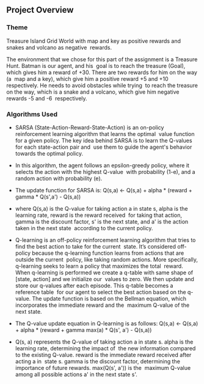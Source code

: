 ## Project Overview

### Theme
Treasure Island Grid World with map and key as positive rewards and snakes and volcano as negative 
rewards. 

The environment that we chose for this part of the assignment is a Treasure Hunt. Batman is our agent, and his 
goal is to reach the treasure (Goal), which gives him a reward of +30. There are two rewards for him on the way (a 
map and a key), which give him a positive reward +5 and +10 respectively. He needs to avoid obstacles while trying 
to reach the treasure on the way, which is a snake and a volcano, which give him negative rewards -5 and -6 
respectively.

### Algorithms Used

- SARSA (State-Action-Reward-State-Action) is an on-policy reinforcement learning algorithm that learns the optimal 
value function for a given policy. The key idea behind SARSA is to learn the Q-values for each state-action pair and 
use them to guide the agent's behavior towards the optimal policy.

- In this algorithm, the agent follows an epsilon-greedy policy, where it selects the action with the highest Q-value 
with probability (1-e), and a random action with probability (e). 

- The update function for SARSA is: Q(s,a) <- Q(s,a) + alpha * (reward + gamma * Q(s',a') - Q(s,a))

- where Q(s,a) is the Q-value for taking action a in state s, alpha is the learning rate, reward is the reward received 
for taking that action, gamma is the discount factor, s' is the next state, and a' is the action taken in the next state 
according to the current policy.

- Q-learning is an off-policy reinforcement learning algorithm that tries to find the best action to take for the current 
state. It’s considered off-policy because the q-learning function learns from actions that are outside the current 
policy, like taking random actions. More specifically, q-learning seeks to learn a policy that maximizes the total 
reward. When q-learning is performed we create a q-table with same shape of [state, action] and we initialize our 
values to zero. We then update and store our q-values after each episode. This q-table becomes a reference table 
for our agent to select the best action based on the q-value.
The update function is based on the Bellman equation, which incorporates the immediate reward and the 
maximum Q-value of the next state.

- The Q-value update equation in Q-learning is as follows: Q(s,a) <- Q(s,a) + alpha * (reward + gamma max(a) * Q(s', a') - Q(s,a))

- Q(s, a) represents the Q-value of taking action a in state s. alpha is the learning rate, determining the impact of 
the new information compared to the existing Q-value. reward is the immediate reward received after acting a in 
state s. gamma is the discount factor, determining the importance of future rewards. max(Q(s', a')) is the 
maximum Q-value among all possible actions a' in the next state s'.


